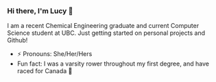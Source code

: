 ### Hi there, I'm Lucy 👋

I am a recent Chemical Engineering graduate and current Computer Science student at UBC. Just getting started on personal projects and Github!

- ⚡ Pronouns: She/Her/Hers
- Fun fact: I was a varsity rower throughout my first degree, and have raced for Canada :maple_leaf:


<!--
**lucykvs/lucykvs** is a ✨ _special_ ✨ repository because its `README.md` (this file) appears on your GitHub profile.

Here are some ideas to get you started:

- 🔭 I’m currently working on ...
- 🌱 I’m currently learning ...
- 👯 I’m looking to collaborate on ...
- 🤔 I’m looking for help with ...
- 💬 Ask me about ...
- 📫 How to reach me: ...
- 😄 Pronouns: ...
- ⚡ Fun fact: ...
-->

